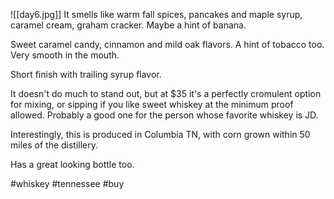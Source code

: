 ![[day6.jpg]]
It smells like warm fall spices, pancakes and maple syrup, caramel cream, graham cracker.  Maybe a hint of banana.

Sweet caramel candy, cinnamon and mild oak flavors. A hint of tobacco too.  Very smooth in the mouth.

Short finish with trailing syrup flavor.

It doesn't do much to stand out, but at $35 it's a perfectly cromulent option for mixing, or sipping if you like sweet whiskey at the minimum proof allowed.  Probably a good one for the person whose favorite whiskey is JD.

Interestingly, this is produced in Columbia TN, with corn grown within 50 miles of the distillery.

Has a great looking bottle too.

#whiskey #tennessee #buy 